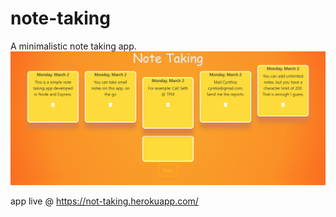 # note-taking
A minimalistic note taking app.
![alt text](screenshot.png)

app live @ https://not-taking.herokuapp.com/

